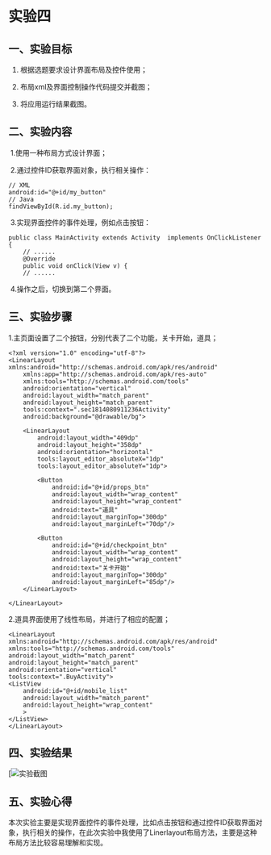 # 实验四

## 一、实验目标

1. 根据选题要求设计界面布局及控件使用；

2. 布局xml及界面控制操作代码提交并截图；

3. 将应用运行结果截图。

   

## 二、实验内容

​	1.使用一种布局方式设计界面；

​	2.通过控件ID获取界面对象，执行相关操作：

```
// XML
android:id="@+id/my_button"
// Java
findViewById(R.id.my_button);
```

​	3.实现界面控件的事件处理，例如点击按钮：

```
public class MainActivity extends Activity  implements OnClickListener {    
    // ......   
    @Override    
    public void onClick(View v) { 
    // ......
```

​	4.操作之后，切换到第二个界面。



## 三、实验步骤

1.主页面设置了二个按钮，分别代表了二个功能，关卡开始，道具；

```
<?xml version="1.0" encoding="utf-8"?>
<LinearLayout xmlns:android="http://schemas.android.com/apk/res/android"
    xmlns:app="http://schemas.android.com/apk/res-auto"
    xmlns:tools="http://schemas.android.com/tools"
    android:orientation="vertical"
    android:layout_width="match_parent"
    android:layout_height="match_parent"
    tools:context=".sec1814080911236Activity"
    android:background="@drawable/bg">

    <LinearLayout
        android:layout_width="409dp"
        android:layout_height="358dp"
        android:orientation="horizontal"
        tools:layout_editor_absoluteX="1dp"
        tools:layout_editor_absoluteY="1dp">

        <Button
            android:id="@+id/props_btn"
            android:layout_width="wrap_content"
            android:layout_height="wrap_content"
            android:text="道具"
            android:layout_marginTop="300dp"
            android:layout_marginLeft="70dp"/>

        <Button
            android:id="@+id/checkpoint_btn"
            android:layout_width="wrap_content"
            android:layout_height="wrap_content"
            android:text="关卡开始"
            android:layout_marginTop="300dp"
            android:layout_marginLeft="85dp"/>
    </LinearLayout>

</LinearLayout>
```

2.道具界面使用了线性布局，并进行了相应的配置；

```
<LinearLayout
xmlns:android="http://schemas.android.com/apk/res/android"
xmlns:tools="http://schemas.android.com/tools"
android:layout_width="match_parent"
android:layout_height="match_parent"
android:orientation="vertical"
tools:context=".BuyActivity">
<ListView
    android:id="@+id/mobile_list"
    android:layout_width="match_parent"
    android:layout_height="wrap_content"
    >
</ListView>
</LinearLayout>
```



## 四、实验结果

[![实验截图](https://github.com/zhanglinfeng1234/android-labs-2020/blob/master/students/sec1814080911236/4.lab.png)

## 五、实验心得

​        本次实验主要是实现界面控件的事件处理，比如点击按钮和通过控件ID获取界面对象，执行相关的操作，在此次实验中我使用了Linerlayout布局方法，主要是这种布局方法比较容易理解和实现。